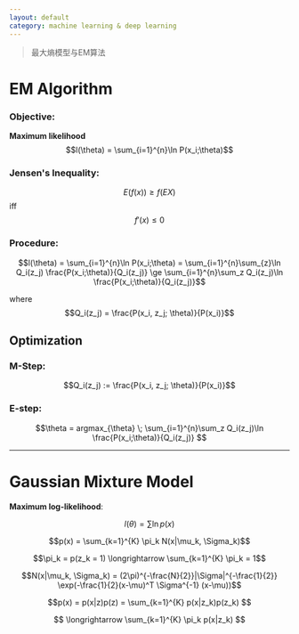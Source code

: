 ```yaml
---
layout: default
category: machine learning & deep learning
---
```


> 最大熵模型与EM算法

# EM Algorithm

### Objective: 
  **Maximum likelihood** $$l(\theta) = \sum_{i=1}^{n}\ln P(x_i;\theta)$$

### Jensen's Inequality:

$$E(f(x)) \ge f(EX)$$ iff $$f'(x) \le 0$$

### Procedure:

$$l(\theta)  = \sum_{i=1}^{n}\ln P(x_i;\theta) = \sum_{i=1}^{n}\sum_{z}\ln Q_i(z_j) \frac{P(x_i;\theta)}{Q_i(z_j)} \ge  \sum_{i=1}^{n}\sum_z Q_i(z_j)\ln \frac{P(x_i;\theta)}{Q_i(z_j)}$$ 

where $$Q_i(z_j) = \frac{P(x_i, z_j; \theta)}{P(x_i)}$$

## Optimization

### M-Step:

$$Q_i(z_j) := \frac{P(x_i, z_j; \theta)}{P(x_i)}$$

### E-step:

$$\theta = argmax_{\theta} \; \sum_{i=1}^{n}\sum_z Q_i(z_j)\ln \frac{P(x_i;\theta)}{Q_i(z_j)} $$


---

# Gaussian Mixture Model

**Maximum log-likelihood**:

$$l(\theta) = \sum \ln p(x)$$

$$p(x) = \sum_{k=1}^{K} \pi_k N(x|\mu_k, \Sigma_k)$$

$$\pi_k = p(z_k = 1)  \longrightarrow  \sum_{k=1}^{K} \pi_k = 1$$

$$N(x|\mu_k, \Sigma_k) = (2\pi)^{-\frac{N}{2}}|\Sigma|^{-\frac{1}{2}} \exp(-\frac{1}{2}(x-\mu)^T \Sigma^{-1} (x-\mu))$$

$$p(x) = p(x|z)p(z) = \sum_{k=1}^{K} p(x|z_k)p(z_k) $$ 

$$ \longrightarrow \sum_{k=1}^{K} \pi_k p(x|z_k) $$































